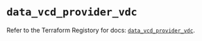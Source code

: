 # `data_vcd_provider_vdc`

Refer to the Terraform Registory for docs: [`data_vcd_provider_vdc`](https://registry.terraform.io/providers/vmware/vcd/3.10.0/docs/data-sources/provider_vdc).
